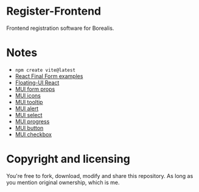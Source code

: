 # Register-Frontend

Frontend registration software for Borealis.

# Notes

- `npm create vite@latest`
- [React Final Form examples](https://final-form.org/docs/react-final-form/examples)
- [Floating-UI React](https://floating-ui.com/docs/react)
- [MUI form props](https://mui.com/material-ui/react-text-field/#form-props)
- [MUI icons](https://mui.com/material-ui/material-icons/)
- [MUI tooltip](https://mui.com/material-ui/react-tooltip/)
- [MUI alert](https://mui.com/material-ui/react-alert/)
- [MUI select](https://mui.com/material-ui/react-select/)
- [MUI progress](https://mui.com/material-ui/react-progress/)
- [MUI button](https://mui.com/material-ui/react-button/)
- [MUI checkbox](https://mui.com/material-ui/react-checkbox/)

# Copyright and licensing

You're free to fork, download, modify and share this repository. As long as you mention original ownership, which is me.
